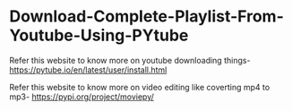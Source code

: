 # Download-Complete-Playlist-From-Youtube-Using-PYtube

Refer this website to know more on youtube downloading things- https://pytube.io/en/latest/user/install.html

Refer this website to know more on video editing like coverting mp4 to mp3- https://pypi.org/project/moviepy/

